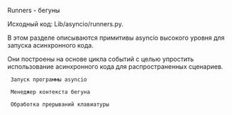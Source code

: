 Runners - бегуны

Исходный код: Lib/asyncio/runners.py.

В этом разделе описываются примитивы asyncio высокого уровня для запуска асинхронного кода.

Они построены на основе цикла событий с целью упростить использование асинхронного кода
для распространенных сценариев.

     Запуск программы asyncio

     Менеджер контекста бегуна

     Обработка прерываний клавиатуры